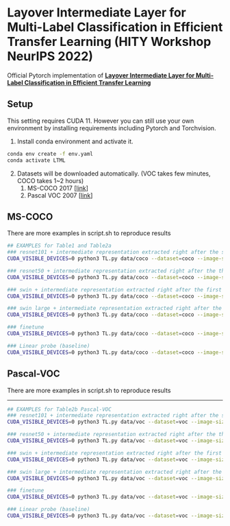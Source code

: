 # Layover Intermediate Layer for Multi-Label Classification in Efficient Transfer Learning (HITY Workshop NeurIPS 2022)


Official Pytorch implementation of ****[Layover Intermediate Layer for Multi-Label Classification in Efficient Transfer Learning](https://openreview.net/forum?id=mbOHmKLxBH)****

## Setup


This setting requires CUDA 11. However you can still use your own environment by installing requirements including Pytorch and Torchvision.

1. Install conda environment and activate it.

```bash
conda env create -f env.yaml
conda activate LTML
```

2. Datasets will be downloaded automatically. (VOC takes few minutes, COCO takes 1~2 hours)
    1. MS-COCO 2017 [[link](https://cocodataset.org/#home)]
    2. Pascal VOC 2007 [[link](http://host.robots.ox.ac.uk/pascal/VOC/)]

## MS-COCO
There are more examples in script.sh to reproduce results

```bash
## EXAMPLES for Table1 and Table2a
### resnet101 + intermediate representation extracted right after the second block
CUDA_VISIBLE_DEVICES=0 python3 TL.py data/coco --dataset=coco --image-size 448 --batch-size 64  --seed=0 --model=resnet101 --optim_config=0 --epochs=30  --lr_scheduler --intermediate --where=1

### resnet50 + intermediate representation extracted right after the third block
CUDA_VISIBLE_DEVICES=0 python3 TL.py data/coco --dataset=coco --image-size 448 --batch-size 64  --seed=0 --model=resnet50 --optim_config=0 --epochs=30  --lr_scheduler --intermediate --where=2

### swin + intermediate representation extracted right after the first block
CUDA_VISIBLE_DEVICES=0 python3 TL.py data/coco --dataset=coco --image-size 384 --batch-size 50  --seed=0 --model=swin --optim_config=0 --epochs=30  --lr_scheduler --intermediate --where=0 

### swin large + intermediate representation extracted right after the second block
CUDA_VISIBLE_DEVICES=0 python3 TL.py data/coco --dataset=coco --image-size 384 --batch-size 50  --seed=0 --model=swin_large --optim_config=0 --epochs=30  --lr_scheduler --intermediate --where=1

### finetune
CUDA_VISIBLE_DEVICES=0 python3 TL.py data/coco --dataset=coco --image-size 384 --batch-size 50  --seed=0 --model=swin_large --optim_config=0 --epochs=30  --lr_scheduler --finetune

### Linear probe (baseline)
CUDA_VISIBLE_DEVICES=0 python3 TL.py data/coco --dataset=coco --image-size 384 --batch-size 50  --seed=0 --model=swin_large --optim_config=1 --epochs=30  --lr_scheduler
```

## Pascal-VOC
There are more examples in script.sh to reproduce results

---

```bash
## EXAMPLES for Table2b Pascal-VOC
### resnet101 + intermediate representation extracted right after the second block
CUDA_VISIBLE_DEVICES=0 python3 TL.py data/voc --dataset=voc --image-size 448 --batch-size 64  --seed=0 --model=resnet101 --optim_config=0 --epochs=30  --lr_scheduler --intermediate --where=1

### resnet50 + intermediate representation extracted right after the third block
CUDA_VISIBLE_DEVICES=0 python3 TL.py data/voc --dataset=voc --image-size 448 --batch-size 64  --seed=0 --model=resnet50 --optim_config=0 --epochs=30  --lr_scheduler --intermediate --where=2

### swin + intermediate representation extracted right after the first block
CUDA_VISIBLE_DEVICES=0 python3 TL.py data/voc --dataset=voc --image-size 384 --batch-size 50  --seed=0 --model=swin --optim_config=0 --epochs=30  --lr_scheduler --intermediate --where=0 

### swin large + intermediate representation extracted right after the second block
CUDA_VISIBLE_DEVICES=0 python3 TL.py data/voc --dataset=voc --image-size 384 --batch-size 50  --seed=0 --model=swin_large --optim_config=0 --epochs=30  --lr_scheduler --intermediate --where=1

### finetune
CUDA_VISIBLE_DEVICES=0 python3 TL.py data/voc --dataset=voc --image-size 384 --batch-size 50  --seed=0 --model=swin_large --optim_config=0 --epochs=30  --lr_scheduler --finetune

### Linear probe (baseline)
CUDA_VISIBLE_DEVICES=0 python3 TL.py data/voc --dataset=voc --image-size 384 --batch-size 50  --seed=0 --model=swin_large --optim_config=1 --epochs=30  --lr_scheduler
```
